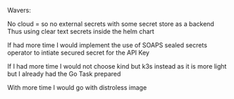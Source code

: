Wavers:

No cloud = so no external secrets with some secret store as a backend
  Thus using clear text secrets inside the helm chart

If had more time I would implement the use of SOAPS sealed secrets operator to intiate secured secret for the API Key

If I had more time I would not choose kind but k3s instead as it is more light but I already had the Go Task prepared

With more time I would go with distroless image

